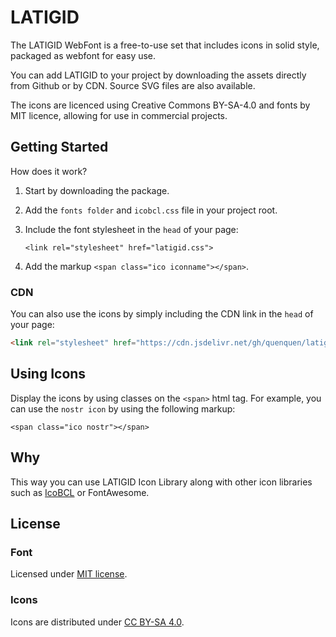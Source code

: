 # LATIGID

The LATIGID WebFont is a free-to-use set that includes icons in solid style, packaged as webfont for easy use.

You can add LATIGID to your project by downloading the assets directly from Github or by CDN. Source SVG files are also available.

The icons are licenced using Creative Commons BY-SA-4.0 and fonts by MIT licence, allowing for use in commercial projects.


## Getting Started

How does it work? 

1. Start by downloading the package.
2. Add the ```fonts folder``` and ```icobcl.css``` file in your project root.
3. Include the font stylesheet in the ```head``` of your page:

    ```<link rel="stylesheet" href="latigid.css">```

4. Add the markup ```<span class="ico iconname"></span>```.


### CDN 
You can also use the icons by simply including the CDN link in the ```head``` of your page:

```html 
<link rel="stylesheet" href="https://cdn.jsdelivr.net/gh/quenquen/latigid@main/latigid.css"> 
```


## Using Icons

Display the icons by using classes on the ```<span>``` html tag. For example, you can use the ```nostr icon``` by using the following markup:

```<span class="ico nostr"></span>```

## Why <span>

This way you can use LATIGID Icon Library along with other icon libraries such as [IcoBCL](https://bcl.social/icobcldemo) or FontAwesome.

## License


### Font

Licensed under [MIT license](http://opensource.org/licenses/mit-license.html).

### Icons

Icons are distributed under [CC BY-SA 4.0](https://creativecommons.org/licenses/by-sa/4.0/).


